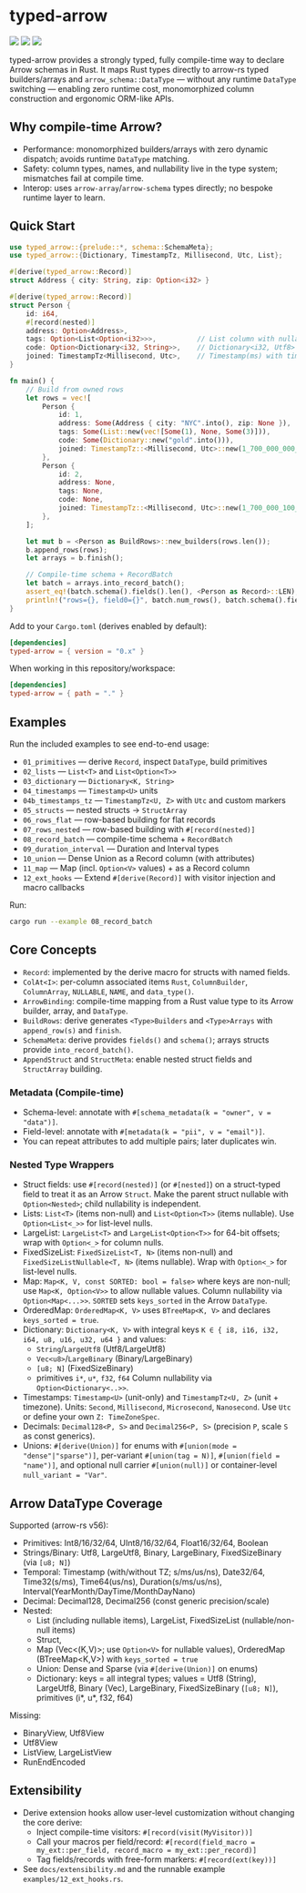 # typed-arrow

<p align="left">
  <a href="https://github.com/tonbo-io/typed-arrow" target="_blank">
    <a href="https://crates.io/crates/typed-arrow/"><img src="https://img.shields.io/crates/v/typed-arrow.svg"></a>
    <a href="https://github.com/tonbo-io/tonbo/blob/main/LICENSE"><img src="https://img.shields.io/crates/l/tonbo"></a>
    <a href="https://discord.gg/j27XVFVmJM"><img src="https://img.shields.io/discord/1270294987355197460?logo=discord"></a>
  </a>
</p>

typed-arrow provides a strongly typed, fully compile-time way to declare Arrow schemas in Rust. It maps Rust types directly to arrow-rs typed builders/arrays and `arrow_schema::DataType` — without any runtime `DataType` switching — enabling zero runtime cost, monomorphized column construction and ergonomic ORM-like APIs.

## Why compile-time Arrow?

- Performance: monomorphized builders/arrays with zero dynamic dispatch; avoids runtime `DataType` matching.
- Safety: column types, names, and nullability live in the type system; mismatches fail at compile time.
- Interop: uses `arrow-array`/`arrow-schema` types directly; no bespoke runtime layer to learn.

## Quick Start

```rust
use typed_arrow::{prelude::*, schema::SchemaMeta};
use typed_arrow::{Dictionary, TimestampTz, Millisecond, Utc, List};

#[derive(typed_arrow::Record)]
struct Address { city: String, zip: Option<i32> }

#[derive(typed_arrow::Record)]
struct Person {
    id: i64,
    #[record(nested)]
    address: Option<Address>,
    tags: Option<List<Option<i32>>>,          // List column with nullable items
    code: Option<Dictionary<i32, String>>,    // Dictionary<i32, Utf8>
    joined: TimestampTz<Millisecond, Utc>,    // Timestamp(ms) with timezone (UTC)
}

fn main() {
    // Build from owned rows
    let rows = vec![
        Person {
            id: 1,
            address: Some(Address { city: "NYC".into(), zip: None }),
            tags: Some(List::new(vec![Some(1), None, Some(3)])),
            code: Some(Dictionary::new("gold".into())),
            joined: TimestampTz::<Millisecond, Utc>::new(1_700_000_000_000),
        },
        Person {
            id: 2,
            address: None,
            tags: None,
            code: None,
            joined: TimestampTz::<Millisecond, Utc>::new(1_700_000_100_000),
        },
    ];

    let mut b = <Person as BuildRows>::new_builders(rows.len());
    b.append_rows(rows);
    let arrays = b.finish();

    // Compile-time schema + RecordBatch
    let batch = arrays.into_record_batch();
    assert_eq!(batch.schema().fields().len(), <Person as Record>::LEN);
    println!("rows={}, field0={}", batch.num_rows(), batch.schema().field(0).name());
}
```

Add to your `Cargo.toml` (derives enabled by default):

```toml
[dependencies]
typed-arrow = { version = "0.x" }
```

When working in this repository/workspace:

```toml
[dependencies]
typed-arrow = { path = "." }
```

## Examples

Run the included examples to see end-to-end usage:

- `01_primitives` — derive `Record`, inspect `DataType`, build primitives
- `02_lists` — `List<T>` and `List<Option<T>>`
- `03_dictionary` — `Dictionary<K, String>`
- `04_timestamps` — `Timestamp<U>` units
- `04b_timestamps_tz` — `TimestampTz<U, Z>` with `Utc` and custom markers
- `05_structs` — nested structs → `StructArray`
- `06_rows_flat` — row-based building for flat records
- `07_rows_nested` — row-based building with `#[record(nested)]`
- `08_record_batch` — compile-time schema + `RecordBatch`
- `09_duration_interval` — Duration and Interval types
- `10_union` — Dense Union as a Record column (with attributes)
- `11_map` — Map (incl. `Option<V>` values) + as a Record column
- `12_ext_hooks` — Extend `#[derive(Record)]` with visitor injection and macro callbacks

Run:

```bash
cargo run --example 08_record_batch
```

## Core Concepts

- `Record`: implemented by the derive macro for structs with named fields.
- `ColAt<I>`: per-column associated items `Rust`, `ColumnBuilder`, `ColumnArray`, `NULLABLE`, `NAME`, and `data_type()`.
- `ArrowBinding`: compile-time mapping from a Rust value type to its Arrow builder, array, and `DataType`.
- `BuildRows`: derive generates `<Type>Builders` and `<Type>Arrays` with `append_row(s)` and `finish`.
- `SchemaMeta`: derive provides `fields()` and `schema()`; arrays structs provide `into_record_batch()`.
- `AppendStruct` and `StructMeta`: enable nested struct fields and `StructArray` building.

### Metadata (Compile-time)

- Schema-level: annotate with `#[schema_metadata(k = "owner", v = "data")]`.
- Field-level: annotate with `#[metadata(k = "pii", v = "email")]`.
- You can repeat attributes to add multiple pairs; later duplicates win.

### Nested Type Wrappers

- Struct fields: use `#[record(nested)]` (or `#[nested]`) on a struct-typed field to treat it as an Arrow `Struct`. Make the parent struct nullable with `Option<Nested>`; child nullability is independent.
- Lists: `List<T>` (items non-null) and `List<Option<T>>` (items nullable). Use `Option<List<_>>` for list-level nulls.
- LargeList: `LargeList<T>` and `LargeList<Option<T>>` for 64-bit offsets; wrap with `Option<_>` for column nulls.
- FixedSizeList: `FixedSizeList<T, N>` (items non-null) and `FixedSizeListNullable<T, N>` (items nullable). Wrap with `Option<_>` for list-level nulls.
- Map: `Map<K, V, const SORTED: bool = false>` where keys are non-null; use `Map<K, Option<V>>` to allow nullable values. Column nullability via `Option<Map<...>>`. `SORTED` sets `keys_sorted` in the Arrow `DataType`.
- OrderedMap: `OrderedMap<K, V>` uses `BTreeMap<K, V>` and declares `keys_sorted = true`.
- Dictionary: `Dictionary<K, V>` with integral keys `K ∈ { i8, i16, i32, i64, u8, u16, u32, u64 }` and values:
  - `String`/`LargeUtf8` (Utf8/LargeUtf8)
  - `Vec<u8>`/`LargeBinary` (Binary/LargeBinary)
  - `[u8; N]` (FixedSizeBinary)
  - primitives `i*`, `u*`, `f32`, `f64`
  Column nullability via `Option<Dictionary<..>>`.
- Timestamps: `Timestamp<U>` (unit-only) and `TimestampTz<U, Z>` (unit + timezone). Units: `Second`, `Millisecond`, `Microsecond`, `Nanosecond`. Use `Utc` or define your own `Z: TimeZoneSpec`.
- Decimals: `Decimal128<P, S>` and `Decimal256<P, S>` (precision `P`, scale `S` as const generics).
- Unions: `#[derive(Union)]` for enums with `#[union(mode = "dense"|"sparse")]`, per-variant `#[union(tag = N)]`, `#[union(field = "name")]`, and optional null carrier `#[union(null)]` or container-level `null_variant = "Var"`.

## Arrow DataType Coverage

Supported (arrow-rs v56):

- Primitives: Int8/16/32/64, UInt8/16/32/64, Float16/32/64, Boolean
- Strings/Binary: Utf8, LargeUtf8, Binary, LargeBinary, FixedSizeBinary (via `[u8; N]`)
- Temporal: Timestamp (with/without TZ; s/ms/us/ns), Date32/64, Time32(s/ms), Time64(us/ns), Duration(s/ms/us/ns), Interval(YearMonth/DayTime/MonthDayNano)
- Decimal: Decimal128, Decimal256 (const generic precision/scale)
- Nested:
  - List (including nullable items), LargeList, FixedSizeList (nullable/non-null items)
  - Struct,
  - Map (Vec<(K,V)>; use `Option<V>` for nullable values), OrderedMap (BTreeMap<K,V>) with `keys_sorted = true`
  - Union: Dense and Sparse (via `#[derive(Union)]` on enums)
  - Dictionary: keys = all integral types; values = Utf8 (String), LargeUtf8, Binary (Vec<u8>), LargeBinary, FixedSizeBinary (`[u8; N]`), primitives (i*, u*, f32, f64)

Missing:

- BinaryView, Utf8View
- Utf8View
- ListView, LargeListView
- RunEndEncoded

## Extensibility

- Derive extension hooks allow user-level customization without changing the core derive:
  - Inject compile-time visitors: `#[record(visit(MyVisitor))]`
  - Call your macros per field/record: `#[record(field_macro = my_ext::per_field, record_macro = my_ext::per_record)]`
  - Tag fields/records with free-form markers: `#[record(ext(key))]`
- See `docs/extensibility.md` and the runnable example `examples/12_ext_hooks.rs`.
